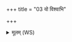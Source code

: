 +++
title = "03 यो विश्वाभि"

+++
<details><summary>मूलम् (WS)</summary>

यो विश्वाभि विपश्यति भुवना सं च पश्यति ।  
स नः पर्षदति द्विषः ॥ ४ ॥
</details>